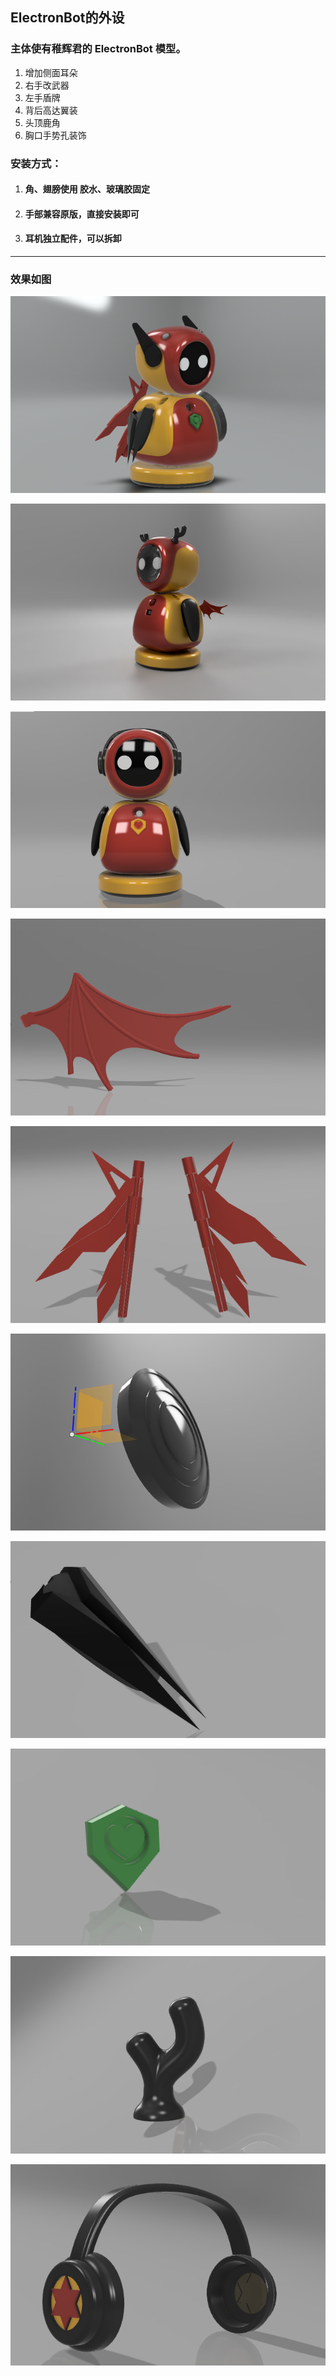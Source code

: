 ## ElectronBot的外设

### 主体使有稚辉君的 ElectronBot 模型。
 1. 增加侧面耳朵
 2. 右手改武器
 3. 左手盾牌
 4. 背后高达翼装
 5. 头顶鹿角
 6. 胸口手势孔装饰
   
### 安装方式：
  1.  #### 角、翅膀使用 胶水、玻璃胶固定
  2.  #### 手部兼容原版，直接安装即可
  3.  #### 耳机独立配件，可以拆卸
 
---
### 效果如图
![image](/image/uTools_1673703017974.png)
 
![image](/image/lujiaem.png)

![image](/image/Snipaste_2023-01-14_23-45-38.png)

![image](/image/qb1.png)

![image](/image/gd.png)

![image](/image/dp1.png)

![image](/image/wq1.png)

![image](/image/sk.png)

![image](/image/lj.png)

![image](/image/yj1.png)